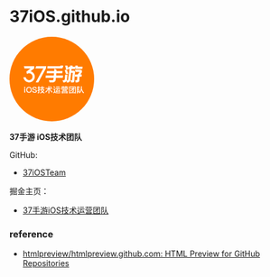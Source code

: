 # 37iOS.github.io

<img src="/images/37iOSteam.png" width="150" style="height:auto; border-radius:50%" alt="37手游iOS技术团队"/>

**37手游 iOS技术团队**

GitHub:
- [37iOSTeam](https://github.com/37iOS)

掘金主页：
- [37手游iOS技术运营团队](https://juejin.cn/user/1002387318511214)


### reference
- [htmlpreview/htmlpreview.github.com: HTML Preview for GitHub Repositories](https://github.com/htmlpreview/htmlpreview.github.com)